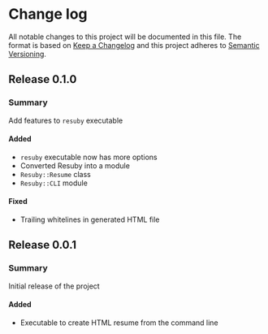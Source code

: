 # Change log

All notable changes to this project will be documented in this file. The format is based on [Keep a
Changelog](http://keepachangelog.com/en/1.0.0/) and this project adheres to [Semantic Versioning](http://semver.org).

## Release 0.1.0
### Summary

Add features to `resuby` executable

#### Added
- `resuby` executable now has more options
- Converted Resuby into a module
- `Resuby::Resume` class
- `Resuby::CLI` module

#### Fixed
- Trailing whitelines in generated HTML file

## Release 0.0.1
### Summary

Initial release of the project

#### Added
- Executable to create HTML resume from the command line
